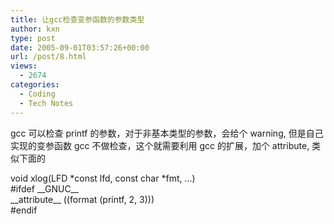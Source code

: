 ```yaml
---
title: 让gcc检查变参函数的参数类型
author: kxn
type: post
date: 2005-09-01T03:57:26+00:00
url: /post/8.html
views:
  - 2674
categories:
  - Coding
  - Tech Notes
---
```


gcc 可以检查 printf 的参数，对于非基本类型的参数，会给个 warning, 但是自己实现的变参函数 gcc 不做检查，这个就需要利用 gcc 的扩展，加个 attribute, 类似下面的

void xlog(LFD \*const lfd, const char \*fmt, ...)  
#ifdef \_\_GNUC\_\_  
\_\_attribute\_\_ ((format (printf, 2, 3)))  
#endif
